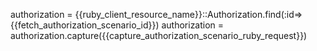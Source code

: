 authorization = {{ruby_client_resource_name}}::Authorization.find(:id=>{{fetch_authorization_scenario_id}})
authorization = authorization.capture({{capture_authorization_scenario_ruby_request}})


